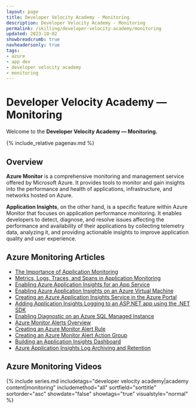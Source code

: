 ```yaml
---
layout: page
title: Developer Velocity Academy - Monitoring
description: Developer Velocity Academy - Monitoring
permalink: /skilling/developer-velocity-academy/monitoring
updated: 2023-10-02
showbreadcrumb: true
navheadersonly: true
tags:
- azure
- app dev
- developer velocity academy
- monitoring
---
```


# Developer Velocity Academy — Monitoring

Welcome to the **Developer Velocity Academy — Monitoring.**

{% include_relative pagenav.md %}

## Overview

**Azure Monitor** is a comprehensive monitoring and management service offered by Microsoft Azure. It provides tools to monitor and gain insights into the performance and health of applications, infrastructure, and networks hosted on Azure. 

**Application Insights**, on the other hand, is a specific feature within Azure Monitor that focuses on application performance monitoring. It enables developers to detect, diagnose, and resolve issues affecting the performance and availability of their applications by collecting telemetry data, analyzing it, and providing actionable insights to improve application quality and user experience.

## Azure Monitoring Articles

* [The Importance of Application Monitoring](https://davidgiard.com/the-importance-of-application-monitoring)
* [Metrics, Logs, Traces, and Spans in Application Monitoring](https://davidgiard.com/metrics-logs-traces-and-spans-in-application-monitoring)
* [Enabling Azure Application Insights for an App Service](https://davidgiard.com/enabling-azure-application-insights-for-an-app-service)
* [Enabling Azure Application Insights on an Azure Virtual Machine](https://davidgiard.com/enabling-azure-application-insights-on-an-azure-virtual-machine)
* [Creating an Azure Application Insights Service in the Azure Portal](https://davidgiard.com/creating-an-azure-application-insights-service-in-the-azure-portal)
* [Adding Application Insights Logging to an ASP.NET app using the .NET SDK](https://davidgiard.com/adding-application-insights-logging-to-an-aspnet-app-using-the-net-sdk)
* [Enabling Diagnostic on an Azure SQL Managed Instance](https://davidgiard.com/enabling-diagnostic-on-an-azure-sql-managed-instance)
* [Azure Monitor Alerts Overview](https://davidgiard.com/azure-monitor-alerts-overview)
* [Creating an Azure Monitor Alert Rule](https://davidgiard.com/creating-an-azure-monitor-alert-rule)
* [Creating an Azure Monitor Alert Action Group](https://davidgiard.com/creating-an-azure-monitor-alert-action-group)
* [Building an Application Insights Dashboard](https://davidgiard.com/building-an-application-insights-dashboard)
* [Azure Application Insights Log Archiving and Retention](https://davidgiard.com/azure-application-insights-log-archiving-and-retention)

## Azure Monitoring Videos

{% include series.md 
    includetags="developer velocity academy|academy content|monitoring" 
    includemethod="all" 
    sortfield="sorttitle" sortorder="asc" showdate="false" 
    showtags="true" visualstyle="normal" 
%}